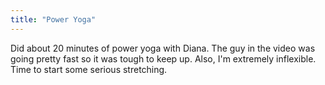 ```yaml
---
title: "Power Yoga"
---
```


Did about 20 minutes of power yoga with Diana. The guy in the video was going pretty fast so it was tough to keep up. Also, I'm extremely inflexible. Time to start some serious stretching.

